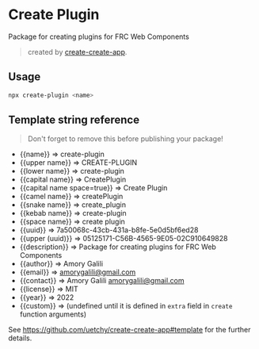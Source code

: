 # Create Plugin

Package for creating plugins for FRC Web Components

> created by [create-create-app](https://github.com/uetchy/create-create-app).

## Usage

```bash
npx create-plugin <name>
```

## Template string reference

> Don't forget to remove this before publishing your package!

- {{name}} => create-plugin
- {{upper name}} => CREATE-PLUGIN
- {{lower name}} => create-plugin
- {{capital name}} => CreatePlugin
- {{capital name space=true}} => Create Plugin
- {{camel name}} => createPlugin
- {{snake name}} => create_plugin
- {{kebab name}} => create-plugin
- {{space name}} => create plugin
- {{uuid}} => 7a50068c-43cb-431a-b8fe-5e0d5bf6ed28
- {{upper (uuid)}} => 05125171-C56B-4565-9E05-02C910649828
- {{description}} => Package for creating plugins for FRC Web Components
- {{author}} => Amory Galili
- {{email}} => amorygalili@gmail.com
- {{contact}} => Amory Galili <amorygalili@gmail.com>
- {{license}} => MIT
- {{year}} => 2022
- {{custom}} => (undefined until it is defined in `extra` field in `create` function arguments)

See https://github.com/uetchy/create-create-app#template for the further details.
